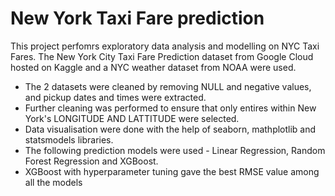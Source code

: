 # New York Taxi Fare prediction
This project perfomrs exploratory data analysis and modelling on NYC Taxi Fares. The New York City Taxi Fare Prediction dataset from Google Cloud hosted on Kaggle and a NYC weather dataset from NOAA were used. 

- The 2 datasets were cleaned by removing NULL and negative values, and pickup dates and times were extracted.
- Further cleaning was performed to ensure that only entires within New York's LONGITUDE AND LATTITUDE were selected.
- Data visualisation were done with the help of seaborn, mathplotlib and statsmodels libraries.
- The following prediction models were used - Linear Regression, Random Forest Regression and XGBoost.
- XGBoost with hyperparameter tuning gave the best RMSE value among all the models
